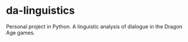 # da-linguistics
Personal project in Python. A linguistic analysis of dialogue in the Dragon Age games. 
